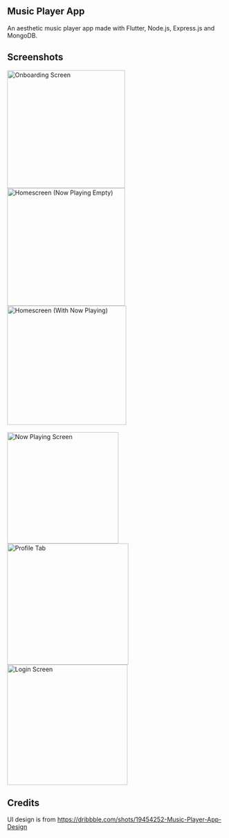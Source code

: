 ## Music Player App

An aesthetic music player app made with Flutter, Node.js, Express.js and MongoDB.

## Screenshots

<img src="https://user-images.githubusercontent.com/92678280/195859058-8de2b9b8-5efe-4126-bb0a-35d32a06f6a5.gif" alt="Onboarding Screen" width="272"/> <img src="https://user-images.githubusercontent.com/92678280/197019033-13fd8bb8-9861-4954-8d8f-6efaea776f7e.png" alt="Homescreen (Now Playing Empty)" width="272"/> <img src="https://user-images.githubusercontent.com/92678280/197018666-53c25d10-af91-4fd7-8a75-aca1b847231f.png" alt="Homescreen (With Now Playing)" width="275"/> <br><br>
<img src="https://user-images.githubusercontent.com/92678280/193353771-e8c03c37-ddf0-4f4f-9c76-ef06130782b6.png" alt="Now Playing Screen" width="257"/> <img src="https://user-images.githubusercontent.com/92678280/197018735-1637bbe8-16c3-4634-8c3e-cc00e6746da8.png" alt="Profile Tab" width="280"/>
<img width="278" alt="Login Screen" src="https://user-images.githubusercontent.com/92678280/197018623-9ea0347d-b63b-4440-8a16-cb87d360b6a4.png">

## Credits

UI design is from https://dribbble.com/shots/19454252-Music-Player-App-Design
